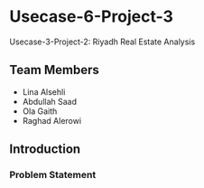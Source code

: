 # Usecase-6-Project-3
 Usecase-3-Project-2: Riyadh Real Estate Analysis

## Team Members

- Lina Alsehli
- Abdullah Saad
- Ola Gaith
- Raghad Alerowi
## Introduction

### Problem Statement